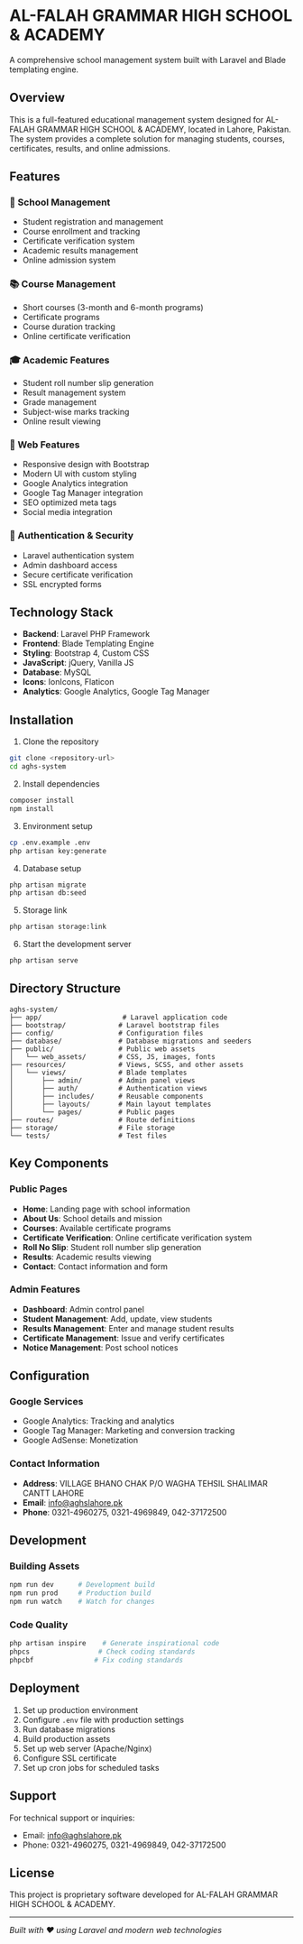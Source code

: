 # AL-FALAH GRAMMAR HIGH SCHOOL & ACADEMY

A comprehensive school management system built with Laravel and Blade templating engine.

## Overview

This is a full-featured educational management system designed for AL-FALAH GRAMMAR HIGH SCHOOL & ACADEMY, located in Lahore, Pakistan. The system provides a complete solution for managing students, courses, certificates, results, and online admissions.

## Features

### 🏫 School Management
- Student registration and management
- Course enrollment and tracking
- Certificate verification system
- Academic results management
- Online admission system

### 📚 Course Management
- Short courses (3-month and 6-month programs)
- Certificate programs
- Course duration tracking
- Online certificate verification

### 🎓 Academic Features
- Student roll number slip generation
- Result management system
- Grade management
- Subject-wise marks tracking
- Online result viewing

### 📱 Web Features
- Responsive design with Bootstrap
- Modern UI with custom styling
- Google Analytics integration
- Google Tag Manager integration
- SEO optimized meta tags
- Social media integration

### 🔐 Authentication & Security
- Laravel authentication system
- Admin dashboard access
- Secure certificate verification
- SSL encrypted forms

## Technology Stack

- **Backend**: Laravel PHP Framework
- **Frontend**: Blade Templating Engine
- **Styling**: Bootstrap 4, Custom CSS
- **JavaScript**: jQuery, Vanilla JS
- **Database**: MySQL
- **Icons**: IonIcons, Flaticon
- **Analytics**: Google Analytics, Google Tag Manager

## Installation

1. Clone the repository
```bash
git clone <repository-url>
cd aghs-system
```

2. Install dependencies
```bash
composer install
npm install
```

3. Environment setup
```bash
cp .env.example .env
php artisan key:generate
```

4. Database setup
```bash
php artisan migrate
php artisan db:seed
```

5. Storage link
```bash
php artisan storage:link
```

6. Start the development server
```bash
php artisan serve
```

## Directory Structure

```
aghs-system/
├── app/                    # Laravel application code
├── bootstrap/             # Laravel bootstrap files
├── config/                # Configuration files
├── database/              # Database migrations and seeders
├── public/                # Public web assets
│   └── web_assets/        # CSS, JS, images, fonts
├── resources/             # Views, SCSS, and other assets
│   └── views/             # Blade templates
│       ├── admin/         # Admin panel views
│       ├── auth/          # Authentication views
│       ├── includes/      # Reusable components
│       ├── layouts/       # Main layout templates
│       └── pages/         # Public pages
├── routes/                # Route definitions
├── storage/               # File storage
└── tests/                 # Test files
```

## Key Components

### Public Pages
- **Home**: Landing page with school information
- **About Us**: School details and mission
- **Courses**: Available certificate programs
- **Certificate Verification**: Online certificate verification system
- **Roll No Slip**: Student roll number slip generation
- **Results**: Academic results viewing
- **Contact**: Contact information and form

### Admin Features
- **Dashboard**: Admin control panel
- **Student Management**: Add, update, view students
- **Results Management**: Enter and manage student results
- **Certificate Management**: Issue and verify certificates
- **Notice Management**: Post school notices

## Configuration

### Google Services
- Google Analytics: Tracking and analytics
- Google Tag Manager: Marketing and conversion tracking
- Google AdSense: Monetization

### Contact Information
- **Address**: VILLAGE BHANO CHAK P/O WAGHA TEHSIL SHALIMAR CANTT LAHORE
- **Email**: info@aghslahore.pk
- **Phone**: 0321-4960275, 0321-4969849, 042-37172500

## Development

### Building Assets
```bash
npm run dev      # Development build
npm run prod     # Production build
npm run watch    # Watch for changes
```

### Code Quality
```bash
php artisan inspire    # Generate inspirational code
phpcs                 # Check coding standards
phpcbf               # Fix coding standards
```

## Deployment

1. Set up production environment
2. Configure `.env` file with production settings
3. Run database migrations
4. Build production assets
5. Set up web server (Apache/Nginx)
6. Configure SSL certificate
7. Set up cron jobs for scheduled tasks

## Support

For technical support or inquiries:
- Email: info@aghslahore.pk
- Phone: 0321-4960275, 0321-4969849, 042-37172500

## License

This project is proprietary software developed for AL-FALAH GRAMMAR HIGH SCHOOL & ACADEMY.

---

*Built with ❤️ using Laravel and modern web technologies*
 
